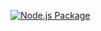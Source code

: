 [![Node.js Package](https://github.com/Londeka-Zikalala/bootcamp-terminal-tests/actions/workflows/npm-publish.yml/badge.svg)](https://github.com/Londeka-Zikalala/bootcamp-terminal-tests/actions/workflows/npm-publish.yml)